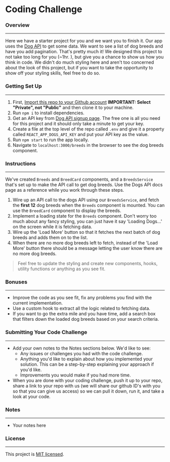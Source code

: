 # Coding Challenge

### Overview
---
Here we have a starter project for you and we want you to finish it. Our app uses the [Dog API](https://thedogapi.com/) to get some data. We want to see a list of dog breeds and have you add pagination. That's pretty much it! We designed this project to not take too long for you (~1hr. ), but give you a chance to show us how you think in code. We didn't do much styling here and aren't too concerned about the look of this project, but if you want to take the opportunity to show off your styling skills, feel free to do so.

### Getting Set Up
---
1. First, [Import this repo to your Github account](https://github.com/new/import) **IMPORTANT: Select "Private", not "Public"** and then clone it to your machine.
2. Run `npm i` to install dependencies.
3. Get an API key from [Dog API signup page](https://thedogapi.com/signup). The free one is all you need for this project and it should only take a minute to get your key.
4. Create a file at the top level of the repo called `.env` and give it a property called `REACT_APP_DOGS_API_KEY` and put your API key as the value.
5. Run `npm start` to run the app locally.
6. Navigate to `localhost:3000/breeds` in the browser to see the dog breeds component.

### Instructions
---
We've created `Breeds` and `BreedCard` components, and a `BreedsService` that's set up to make the API call to get dog breeds. Use the Dogs API docs page as a reference while you work through these steps.
1. Wire up an API call to the dogs API using our `BreedsService`, and fetch the **first 12** dog breeds when the `Breeds` component is mounted. You can use the `BreedCard` component to display the breeds.
2. Implement a loading state for the `Breeds` component. Don't worry too much about any fancy styling, you can just have it say 'Loading Dogs...' on the screen while it is fetching data.
3. Wire up the 'Load More' button so that it fetches the next batch of dog breeds and adds them on to the list.
4. When there are no more dog breeds left to fetch, instead of the 'Load More' button there should be a message letting the user know there are no more dog breeds.
> Feel free to update the styling and create new components, hooks, utility functions or anything as you see fit.

### Bonuses
---
* Improve the code as you see fit, fix any problems you find with the current implementation.
* Use a custom hook to extract all the logic related to fetching data.
* If you want to go the extra mile and you have time, add a search box that filters down the loaded dog breeds based on your search criteria.

### Submitting Your Code Challenge
---
* Add your own notes to the Notes sections below. We'd like to see:
    * Any issues or challenges you had with the code challenge.
    * Anything you'd like to explain about how you implemented your solution. This can be a step-by-step explaining your approach if you'd like.
    * Improvements you would make if you had more time.
* When you are done with your coding challenge, push it up to your repo, share a link to your repo with us (we will share our github ID's with you so that you can give us access) so we can pull it down, run it, and take a look at your code.

### Notes
---
* Your notes here
### License
---
This project is [MIT licensed](./LICENSE).

